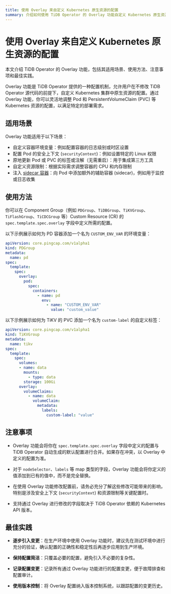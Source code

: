 ```yaml
---
title: 使用 Overlay 来自定义 Kubernetes 原生资源的配置
summary: 介绍如何使用 TiDB Operator 的 Overlay 功能自定义 Kubernetes 原生资源的配置，例如调整 Pod、PersistentVolumeClaim 等资源，以满足不同的部署需求。
---
```


# 使用 Overlay 来自定义 Kubernetes 原生资源的配置

本文介绍 TiDB Operator 的 Overlay 功能，包括其适用场景、使用方法、注意事项和最佳实践。

Overlay 功能是 TiDB Operator 提供的一种配置机制，允许用户在不修改 TiDB Operator 源代码的前提下，自定义 Kubernetes 集群中原生资源的配置。通过 Overlay 功能，你可以灵活地调整 Pod 和 PersistentVolumeClaim (PVC) 等 Kubernetes 资源的配置，以满足特定的部署需求。

## 适用场景

Overlay 功能适用于以下场景：

- 自定义容器环境变量：例如配置容器的日志级别或时区设置
- 配置 Pod 的安全上下文 (`securityContext`)：例如设置特定的 Linux 权限
- 原地更新 Pod 或 PVC 的标签或注解（无需重启）：用于集成第三方工具
- 自定义资源限制：根据实际需求调整容器的 CPU 和内存限制
- 注入 [sidecar 容器](https://kubernetes.io/zh-cn/docs/concepts/workloads/pods/sidecar-containers/)：向 Pod 中添加额外的辅助容器 (sidecar)，例如用于监控或日志收集

## 使用方法

你可以在 Component Group（例如 `PDGroup`、`TiDBGroup`、`TiKVGroup`、`TiFlashGroup`、`TiCDCGroup` 等）Custom Resource (CR) 的 `spec.template.spec.overlay` 字段中定义所需的配置。

以下示例展示如何为 PD 容器添加一个名为 `CUSTOM_ENV_VAR` 的环境变量：

```yaml
apiVersion: core.pingcap.com/v1alpha1
kind: PDGroup
metadata:
  name: pd
spec:
  template:
    spec:
      overlay:
        pod:
          spec:
            containers:
              - name: pd
                env:
                  - name: "CUSTOM_ENV_VAR"
                    value: "custom_value"
```

以下示例展示如何为 TiKV 的 PVC 添加一个名为 `custom-label` 的自定义标签：

```yaml
apiVersion: core.pingcap.com/v1alpha1
kind: TiKVGroup
metadata:
  name: tikv
spec:
  template:
    spec:
      volumes:
      - name: data
        mounts:
          - type: data
        storage: 100Gi
      overlay:
        volumeClaims:
          - name: data
            volumeClaim:
              metadata:
                labels:
                  custom-label: "value"
```

## 注意事项

- Overlay 功能会将你在 `spec.template.spec.overlay` 字段中定义的配置与 TiDB Operator 自动生成的默认配置进行合并。如果存在冲突，以 Overlay 中定义的配置为准。

- 对于 `nodeSelector`、`labels` 等 map 类型的字段，Overlay 功能会将你定义的值添加到已有的值中，而不是完全替换。

- 在使用 Overlay 功能修改配置前，请务必充分了解这些修改可能带来的影响，特别是涉及安全上下文 (`securityContext`) 和资源限制等关键配置时。

- 支持通过 Overlay 进行修改的字段取决于 TiDB Operator 依赖的 Kubernetes API 版本。

## 最佳实践

- **逐步引入变更**：在生产环境中使用 Overlay 功能时，建议先在测试环境中进行充分的验证，确认配置的正确性和稳定性后再逐步应用到生产环境。

- **保持配置简洁**：只覆盖必要的配置，避免引入不必要的复杂性。

- **记录配置变更**：记录所有通过 Overlay 功能进行的配置变更，便于故障排查和配置审计。

- **使用版本控制**：将 Overlay 配置纳入版本控制系统，以跟踪配置的变更历史。
